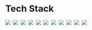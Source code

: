 <h1>Tech Stack</h1>
<img src="https://img.shields.io/badge/Python-3766AB?style=flat-square&logo=Python&logoColor=white"/></a>&nbsp 
<img src="https://img.shields.io/badge/Java-007396?style=flat-square&logo=Java&logoColor=white"/></a>&nbsp
<img src="https://img.shields.io/badge/JavaScript-F7DF1E?style=flat-square&logo=JavaScript&logoColor=white"/></a>&nbsp
<img src="https://img.shields.io/badge/C++-00599C?style=flat-square&logo=C%2B%2B&logoColor=white"/></a>&nbsp
<img src="https://img.shields.io/badge/HTML5-E34F26?style=flat-square&logo=HTML5&logoColor=white"/></a>&nbsp
<img src="https://img.shields.io/badge/CSS3-1572B6?style=flat-square&logo=CSS3&logoColor=white"/></a>&nbsp
<img src="https://img.shields.io/badge/Spring-6DB33F?style=flat-square&logo=Spring&logoColor=white"/></a>&nbsp
<img src="https://img.shields.io/badge/jQuery-0769AD?style=flat-square&logo=jQuery&logoColor=white"/></a>&nbsp
<img src="https://img.shields.io/badge/MySQL-4479A1?style=flat-square&logo=MySQL&logoColor=white"/></a>&nbsp
<img src="https://img.shields.io/badge/Instagram-E4405F?style=flat-square&logo=Instagram&logoColor=white"/></a>&nbsp
<img src="https://img.shields.io/badge/Tumblr-36465D?style=flat-square&logo=Tstory&logoColor=white"/></a>&nbsp
